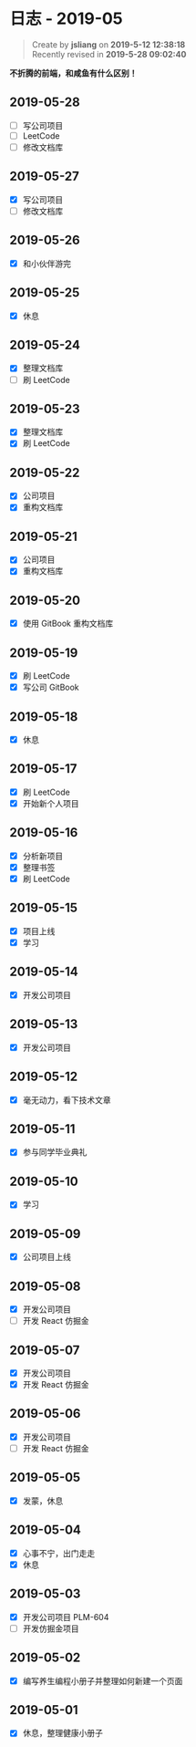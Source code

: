 日志 - 2019-05
===

> Create by **jsliang** on **2019-5-12 12:38:18**  
> Recently revised in **2019-5-28 09:02:40**

**不折腾的前端，和咸鱼有什么区别！**

## 2019-05-28

* [ ] 写公司项目
* [ ] LeetCode
* [ ] 修改文档库

## 2019-05-27

* [x] 写公司项目
* [ ] 修改文档库

## 2019-05-26

* [x] 和小伙伴游完

## 2019-05-25

* [x] 休息

## 2019-05-24

* [x] 整理文档库
* [ ] 刷 LeetCode

## 2019-05-23

* [x] 整理文档库
* [x] 刷 LeetCode

## 2019-05-22

* [x] 公司项目
* [x] 重构文档库

## 2019-05-21

* [x] 公司项目
* [x] 重构文档库

## 2019-05-20

* [x] 使用 GitBook 重构文档库

## 2019-05-19

* [x] 刷 LeetCode
* [x] 写公司 GitBook

## 2019-05-18

* [x] 休息

## 2019-05-17

* [x] 刷 LeetCode
* [x] 开始新个人项目

## 2019-05-16

* [x] 分析新项目
* [x] 整理书签
* [x] 刷 LeetCode 

## 2019-05-15

* [x] 项目上线
* [x] 学习

## 2019-05-14

* [x] 开发公司项目

## 2019-05-13

* [x] 开发公司项目

## 2019-05-12

* [x] 毫无动力，看下技术文章

## 2019-05-11

* [x] 参与同学毕业典礼

## 2019-05-10

* [x] 学习

## 2019-05-09

* [x] 公司项目上线

## 2019-05-08

* [x] 开发公司项目
* [ ] 开发 React 仿掘金

## 2019-05-07

* [x] 开发公司项目
* [x] 开发 React 仿掘金

## 2019-05-06

* [x] 开发公司项目
* [ ] 开发 React 仿掘金

## 2019-05-05

* [x] 发蒙，休息

## 2019-05-04

* [x] 心事不宁，出门走走
* [x] 休息

## 2019-05-03

* [x] 开发公司项目 PLM-604
* [ ] 开发仿掘金项目

## 2019-05-02

* [x] 编写养生编程小册子并整理如何新建一个页面

## 2019-05-01

* [x] 休息，整理健康小册子